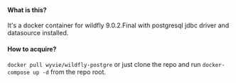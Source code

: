 #### What is this?
It's a docker container for wildfly 9.0.2.Final with postgresql jdbc driver and datasource installed.
#### How to acquire?
`docker pull wyvie/wildfly-postgre` or just clone the repo and run `docker-compose up -d` from the repo root.
